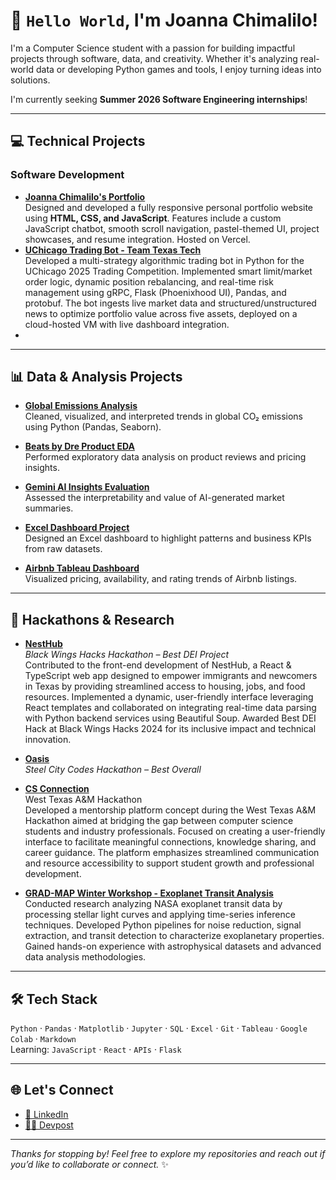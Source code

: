 # 👋 `Hello World`, I'm Joanna Chimalilo!

I'm a Computer Science student with a passion for building impactful projects through software, data, and creativity. Whether it's analyzing real-world data or developing Python games and tools, I enjoy turning ideas into solutions.

I'm currently seeking **Summer 2026 Software Engineering internships**!

---

## 💻 Technical Projects

### Software Development

- **[Joanna Chimalilo's Portfolio](https://github.com/Jouujo/Joanna-s-Portfolio/blob/main/README.md)**  
Designed and developed a fully responsive personal portfolio website using **HTML, CSS, and JavaScript**. Features include a custom JavaScript chatbot, smooth scroll navigation, pastel-themed UI, project showcases, and resume integration. Hosted on Vercel.
- **[UChicago Trading Bot - Team Texas Tech](https://github.com/Jouujo/uchicago-tradingcompetitionbot.git)**  
Developed a multi-strategy algorithmic trading bot in Python for the UChicago 2025 Trading Competition. Implemented smart limit/market order logic, dynamic position rebalancing, and real-time risk management using gRPC, Flask (Phoenixhood UI), Pandas, and protobuf. The bot ingests live market data and structured/unstructured news to optimize portfolio value across five assets, deployed on a cloud-hosted VM with live dashboard integration.
- 




---

## 📊 Data & Analysis Projects

- **[Global Emissions Analysis](https://jovian.ml/georgejoanna086/global-emmisions)**  
  Cleaned, visualized, and interpreted trends in global CO₂ emissions using Python (Pandas, Seaborn).

- **[Beats by Dre Product EDA](https://colab.research.google.com/drive/1xa8aZnK8TN7H8xAkBmjxktCW2UCKa7Na?usp=sharing)**  
  Performed exploratory data analysis on product reviews and pricing insights.

- **[Gemini AI Insights Evaluation](https://colab.research.google.com/drive/1TZpneOrrkyiRwEt9jv2wGi2lzRcWWOjX?usp=sharing)**  
  Assessed the interpretability and value of AI-generated market summaries.

- **[Excel Dashboard Project](https://github.com/Jouujo/Jouujo/files/12232934/Excel.Project.Dataset.-.Joanna.Chimalilo.xlsx)**  
  Designed an Excel dashboard to highlight patterns and business KPIs from raw datasets.

- **[Airbnb Tableau Dashboard](https://public.tableau.com/app/profile/joanna.chimalilo/viz/AirBnBAnalysis2016/Dashboard1?publish=yes)**  
  Visualized pricing, availability, and rating trends of Airbnb listings.

---

## 🧠 Hackathons & Research

-  **[NestHub](https://devpost.com/software/nesthub)**  
  *Black Wings Hacks Hackathon – Best DEI Project*  
   Contributed to the front-end development of NestHub, a React & TypeScript web app designed to empower immigrants and newcomers in Texas by providing streamlined access to housing, jobs, and food resources. Implemented a dynamic, user-friendly interface leveraging React templates and collaborated on integrating real-time data parsing with Python backend services using Beautiful Soup. Awarded Best DEI Hack at Black Wings Hacks 2024 for its inclusive impact and technical innovation.
   
-  **[Oasis](https://devpost.com/software/oasis-163il5)**  
  *Steel City Codes Hackathon – Best Overall*  
  

- **[CS Connection](https://buffswtamu-my.sharepoint.com/:p:/g/personal/jgharrison1_buffs_wtamu_edu/EaAJGmng3wJLueGJqiRYuBUBQO8mIwuxTTzNKwH2owrNeQ?e=crsmPo)**  
  West Texas A&M Hackathon  
  Developed a mentorship platform concept during the West Texas A&M Hackathon aimed at bridging the gap between computer science students and industry professionals. Focused on creating a user-friendly interface to facilitate meaningful connections, knowledge sharing, and career guidance. The platform emphasizes streamlined communication and resource accessibility to support student growth and professional development.



-  **[GRAD-MAP Winter Workshop - Exoplanet Transit Analysis](https://github.com/Jouujo/GRADMAP-Research.git)**  
  Conducted research analyzing NASA exoplanet transit data by processing stellar light curves and applying time-series inference techniques. Developed Python pipelines for noise reduction, signal extraction, and transit detection to characterize exoplanetary properties. Gained hands-on experience with astrophysical datasets and advanced data analysis methodologies.

---

## 🛠 Tech Stack

`Python` · `Pandas` · `Matplotlib` · `Jupyter` · `SQL` · `Excel` · `Git` · `Tableau` · `Google Colab` · `Markdown`  
Learning: `JavaScript` · `React` · `APIs` · `Flask`

---

## 🌐 Let's Connect

- [💼 LinkedIn](https://www.linkedin.com/in/joanna-chimalilo-766a15237/)
- [👩‍💻 Devpost](https://devpost.com/georgejoanna086?ref_content=user-portfolio&ref_feature=portfolio&ref_medium=global-nav)

---

_Thanks for stopping by! Feel free to explore my repositories and reach out if you’d like to collaborate or connect._ ✨


